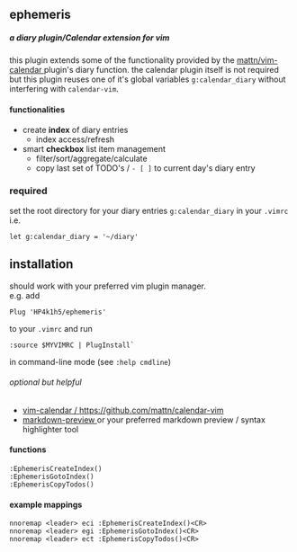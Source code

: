 ## ephemeris

##### a diary plugin/Calendar extension for vim

this plugin extends some of the functionality provided by the [ mattn/vim-calendar ](https://github.com/mattn/calendar-vim) plugin's diary function. the calendar plugin itself is not required but this plugin reuses one of it's global variables `g:calendar_diary` without interfering with `calendar-vim`.

#### functionalities

- create **index** of diary entries
  - index access/refresh
- smart **checkbox** list item management
  - filter/sort/aggregate/calculate
  - copy last set of TODO's / `- [ ]` to current day's diary entry

### required

set the root directory for your diary entries `g:calendar_diary` in your `.vimrc` i.e.

```vimscript
let g:calendar_diary = '~/diary'
```

## installation

should work with your preferred vim plugin manager.  
e.g. add

```vimscript
Plug 'HP4k1h5/ephemeris'
```

to your `.vimrc` and run

```
:source $MYVIMRC | PlugInstall`
```

in command-line mode (see `:help cmdline`)

###### optional but helpful

- [ vim-calendar / https://github.com/mattn/calendar-vim ](https://github.com/mattn/calendar-vim)
- [ markdown-preview ](https://github.com/iamcco/markdown-preview.nvim) or your preferred markdown preview / syntax highlighter tool

#### functions

```vimscript
:EphemerisCreateIndex()
:EphemerisGotoIndex()
:EphemerisCopyTodos()
```

#### example mappings

```vimscript
nnoremap <leader> eci :EphemerisCreateIndex()<CR>
nnoremap <leader> egi :EphemerisGotoIndex()<CR>
nnoremap <leader> ect :EphemerisCopyTodos()<CR>
```
